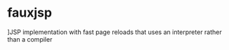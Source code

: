 fauxjsp
=======

]JSP implementation with fast page reloads that uses an interpreter rather than a compiler 

